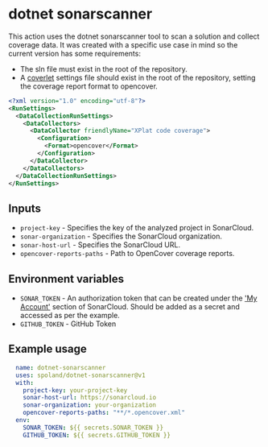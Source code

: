 # dotnet sonarscanner

This action uses the dotnet sonarscanner tool to scan a solution and collect coverage data. It was created with a specific use case in mind so the current version has some requirements:

* The sln file must exist in the root of the repository.
* A [coverlet](https://github.com/coverlet-coverage/coverlet) settings file should exist in the root of the repository, setting the coverage report format to opencover.

```xml
<?xml version="1.0" encoding="utf-8"?>
<RunSettings>
  <DataCollectionRunSettings>
    <DataCollectors>
      <DataCollector friendlyName="XPlat code coverage">
        <Configuration>
          <Format>opencover</Format>
        </Configuration>
      </DataCollector>
    </DataCollectors>
  </DataCollectionRunSettings>
</RunSettings>
```

## Inputs

* `project-key` - Specifies the key of the analyzed project in SonarCloud.
* `sonar-organization` - Specifies the SonarCloud organization.
* `sonar-host-url` - Specifies the SonarCloud URL.
* `opencover-reports-paths` - Path to OpenCover coverage reports.

## Environment variables

* `SONAR_TOKEN` - An authorization token that can be created under the ['My Account'](https://sonarcloud.io/account/security) section of SonarCloud. Should be added as a secret and accessed as per the example.
* `GITHUB_TOKEN` - GitHub Token

## Example usage

``` yaml
  name: dotnet-sonarscanner
  uses: spoland/dotnet-sonarscanner@v1
  with:
    project-key: your-project-key
    sonar-host-url: https://sonarcloud.io
    sonar-organization: your-organization
    opencover-reports-paths: "**/*.opencover.xml"
  env:
    SONAR_TOKEN: ${{ secrets.SONAR_TOKEN }}
    GITHUB_TOKEN: ${{ secrets.GITHUB_TOKEN }}
  ```
